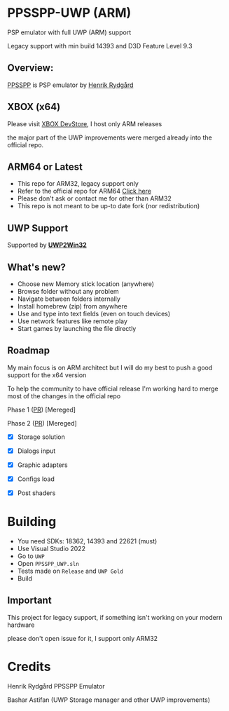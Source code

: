 # PPSSPP-UWP (ARM)
PSP emulator with full UWP (ARM) support

Legacy support with min build 14393 and D3D Feature Level 9.3

## Overview:
[PPSSPP](https://github.com/hrydgard/ppsspp) is PSP emulator by [Henrik Rydgård](https://github.com/hrydgard)

## XBOX (x64)
Please visit [XBOX DevStore](https://xboxdevstore.github.io/), I host only ARM releases

the major part of the UWP improvements were merged already into the official repo.

## ARM64 or Latest
- This repo for ARM32, legacy support only
- Refer to the official repo for ARM64 [Click here](https://www.ppsspp.org/download/)
- Please don't ask or contact me for other than ARM32
- This repo is not meant to be up-to date fork (nor redistribution)

## UWP Support
Supported by **[UWP2Win32](https://github.com/basharast/UWP2Win32)**

## What's new?

- Choose new Memory stick location (anywhere)
- Browse folder without any problem
- Navigate between folders internally
- Install homebrew (zip) from anywhere
- Use and type into text fields (even on touch devices)
- Use network features like remote play
- Start games by launching the file directly

## Roadmap
My main focus is on ARM architect but I will do my best to push a good support for the x64 version

To help the community to have official release I'm working hard to merge most of the changes in the official repo

Phase 1 ([PR](https://github.com/hrydgard/ppsspp/pull/17350)) [Mereged]

Phase 2 ([PR](https://github.com/hrydgard/ppsspp/pull/17952)) [Mereged]

- [x] Storage solution
- [x] Dialogs input
- [x] Graphic adapters
- [x] Configs load
- [x] Post shaders


# Building

- You need SDKs: 18362, 14393 and 22621 (must)
- Use Visual Studio 2022
- Go to `UWP`
- Open `PPSSPP_UWP.sln` 
- Tests made on `Release` and `UWP Gold`
- Build

## Important

This project for legacy support, if something isn't working on your modern hardware

please don't open issue for it, I support only ARM32


# Credits

Henrik Rydgård PPSSPP Emulator

Bashar Astifan (UWP Storage manager and other UWP improvements)
